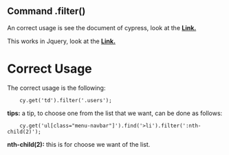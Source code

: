 
## Command .filter()

An correct usage is see the document of cypress, look at the [**Link.**](https://docs.cypress.io/api/commands/filter)

This works in Jquery, look at the [**Link.**](https://api.jquery.com/filter/)

# Correct Usage

The correct usage is the following:
~~~
    cy.get('td').filter('.users');
~~~

**tips:** a tip, to choose one from the list that we want, can be done as follows:
~~~
    cy.get('ul[class="menu-navbar"]').find('>li').filter(':nth-child(2)');
~~~

**nth-child(2):** this is for choose we want of the list.